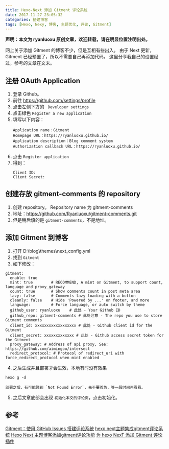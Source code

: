 ```yaml
---
title: Hexo-Next 添加 Gitment 评论系统
date: 2017-11-27 23:05:32
categories: 搭建博客
tags: [Hexo, Nexy, 博客, 主题优化, 评论, Gitment]
---
```


**声明：本文为 ryanluoxu 原创文章，欢迎转载，请在明显位置注明出处。**

网上关于添加 Gitment 的博客不少，但是互相有些出入。
由于 Next 更新，Gitment 已经预置了，所以不需要自己再添加代码。
这里分享我自己的设置经过，参考的文章在文末。

## 注册 OAuth Application ##

1. 登录 Github。
2. 前往 https://github.com/settings/profile
3. 点击左侧下方的 ` Developer settings` 
4. 点击绿色 `Register a new application`
5. 填写以下内容：
	```
	Application name：Gitment
	Homepage URL：https://ryanluoxu.github.io/
	Application description：Blog comment system
	Authorization callback URL：https://ryanluoxu.github.io/
	```
6. 点击 `Register application`
7. 得到：
	```
	Client ID:
	Client Secret:
	```
<!--more-->
## 创建存放 gitment-comments 的 repository ##

1. 创建 repository。 Repository name 为 gitment-comments
2. 地址：https://github.com/Ryanluoxu/gitment-comments.git
3. 但是稍后填的是 `gitment-comments`，不是地址。

## 添加 Gitment 到博客 ##

1. 打开 D:\blog\themes\next\_config.yml
2. 找到 `Gitment`
3. 如下修改：
```
gitment:
  enable: true
  mint: true 		# RECOMMEND, A mint on Gitment, to support count, language and proxy_gateway
  count: true 		# Show comments count in post meta area
  lazy: false 		# Comments lazy loading with a button
  cleanly: false 	# Hide 'Powered by ...' on footer, and more
  language: 		# Force language, or auto switch by theme
  github_user: ryanluoxu 	# 此处 - Your Github ID
  github_repo: gitment-comments # 此处注意 - The repo you use to store Gitment comments
  client_id: xxxxxxxxxxxxxxxxxx # 此处 - Github client id for the Gitment
  client_secret: xxxxxxxxxxxxx # 此处 - Github access secret token for the Gitment
  proxy_gateway: # Address of api proxy, See: https://github.com/aimingoo/intersect
  redirect_protocol: # Protocol of redirect_uri with force_redirect_protocol when mint enabled

```
4. 之后生成并且部署才会生效，本地有时没有效果 
```
hexo g -d
``` 
	部署之后，有可能碰到 `Not Found Error`，先不要着急，等一段时间再看看。
5. 之后文章底部会出现 `初始化本文的评论页`，点击初始化。

## 参考 ##

[Gitment：使用 GitHub Issues 搭建评论系统](https://imsun.net/posts/gitment-introduction/)
[hexo next主题集成gitment评论系统](http://yangq.me/post/ab9bb85a.html)
[Hexo Next 主题博客添加gitment评论功能](https://icessun.github.io/Hexo-Next-%E4%B8%BB%E9%A2%98%E5%8D%9A%E5%AE%A2%E6%B7%BB%E5%8A%A0gitment%E8%AF%84%E8%AE%BA%E5%8A%9F%E8%83%BD.html)
[为 hexo NexT 添加 Gitment 评论插件](https://meesong.github.io/StaticBlog/2017/NexT+Gitment/)